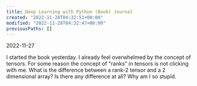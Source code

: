 ```yaml
---
title: Deep Learning with Python (Book) Journal
created: "2022-11-28T04:32:51+00:00"
modified: "2022-11-28T04:32:47+00:00"
previousPaths: []
---
```

 

2022-11-27

I started the book yesterday. I already feel overwhelmed by the concept of tensors. For some reason the concept of "ranks" in tensors is not clicking with me. What is the difference between a rank-2 tensor and a 2 dimensional array? Is there any difference at all?  Why am I so stupid.